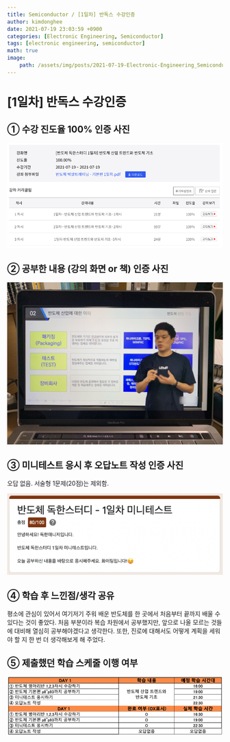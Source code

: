 ```yaml
---
title: Semiconductor / [1일차] 반독스 수강인증
author: kimdonghee
date: 2021-07-19 23:03:59 +0900
categories: [Electronic Engineering, Semiconductor]
tags: [electronic engineering, semiconductor]
math: true
image:
    path: /assets/img/posts/2021-07-19-Electronic-Engineering_Semiconductor_1일차-반독스-수강인증/preview.jpg
---
```


# **[1일차] 반독스 수강인증**

## **① 수강 진도율 100% 인증 사진**

![Fig. 1](/assets/img/posts/2021-07-19-Electronic-Engineering_Semiconductor_1일차-반독스-수강인증/fig_1.png)

## **② 공부한 내용 (강의 화면 or 책) 인증 사진**

![Fig. 2](/assets/img/posts/2021-07-19-Electronic-Engineering_Semiconductor_1일차-반독스-수강인증/fig_2.JPG)

## **③ 미니테스트 응시 후 오답노트 작성 인증 사진**

오답 없음. 서술형 1문제(20점)는 제외함.

![Fig. 3](/assets/img/posts/2021-07-19-Electronic-Engineering_Semiconductor_1일차-반독스-수강인증/fig_3.png)

## **④ 학습 후 느낀점/생각 공유**

평소에 관심이 있어서 여기저기 주워 배운 반도체를 한 곳에서 처음부터 끝까지 배울 수 있다는 것이 좋았다. 처음 부분이라 복습 차원에서 공부했지만, 앞으로 나올 모르는 것들에 대비해 열심히 공부해야겠다고 생각한다. 또한, 진로에 대해서도 어떻게 계획을 세워야 할 지 한 번 더 생각해보게 해 주었다.

## **⑤ 제출했던 학습 스케줄 이행 여부**

![Fig. 5](/assets/img/posts/2021-07-19-Electronic-Engineering_Semiconductor_1일차-반독스-수강인증/fig_5.png)